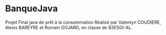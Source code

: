 # BanqueJava
Projet Final java de prêt à la consommation
Réalisé par Valentyn COUDIERE, Alexis BAREYRE et Romain GOJARD, en classe de B3ESGI-AL.
